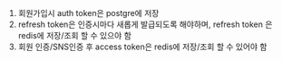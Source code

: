 1) 회원가입시 auth token은 postgre에 저장
2) refresh token은 인증시마다 새롭게 발급되도록 해야하며, refresh token 은 redis에 저장/조회 할 수 있으야 함
3) 회원 인증/SNS인증 후 access token은 redis에 저장/조회 할 수 있어야 함